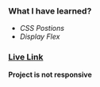 ### **What I have learned?**
- *CSS Postions*
- *Display Flex*

### [Live Link](https://live-class-project-7.vercel.app/)

**Project is not responsive**